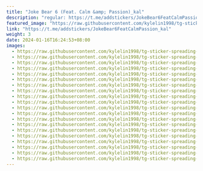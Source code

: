 ```yaml
---
title: "Joke Bear 6 (Feat. Calm &amp; Passion)_kal"
description: "regular: https://t.me/addstickers/JokeBear6FeatCalmPassion_kal"
featured_image: "https://raw.githubusercontent.com/kylelin1998/tg-sticker-spreading-worldwide-images/main/img/8c899eb7-9d42-4276-834e-a90b31c78153.jpg"
link: "https://t.me/addstickers/JokeBear6FeatCalmPassion_kal"
weight: 3
date: 2024-01-16T16:24:53+08:00
images:
  - https://raw.githubusercontent.com/kylelin1998/tg-sticker-spreading-worldwide-images/main/img/8c899eb7-9d42-4276-834e-a90b31c78153.jpg
  - https://raw.githubusercontent.com/kylelin1998/tg-sticker-spreading-worldwide-images/main/img/6171fc20-17a3-43c1-b5ab-0ff493e71d47.jpg
  - https://raw.githubusercontent.com/kylelin1998/tg-sticker-spreading-worldwide-images/main/img/2ce13ff8-d824-4ccb-a354-11e50207118c.jpg
  - https://raw.githubusercontent.com/kylelin1998/tg-sticker-spreading-worldwide-images/main/img/c525a7a7-c70e-4e01-bd74-e1294562b401.jpg
  - https://raw.githubusercontent.com/kylelin1998/tg-sticker-spreading-worldwide-images/main/img/6a123276-8ba1-41f7-85df-e56ba56f856a.jpg
  - https://raw.githubusercontent.com/kylelin1998/tg-sticker-spreading-worldwide-images/main/img/f6b5b1ff-bc03-4715-af96-ac7dc89b40fa.jpg
  - https://raw.githubusercontent.com/kylelin1998/tg-sticker-spreading-worldwide-images/main/img/cdb18307-74da-443b-b520-0555ef3bd25f.jpg
  - https://raw.githubusercontent.com/kylelin1998/tg-sticker-spreading-worldwide-images/main/img/072acf3c-32ac-4e50-9508-9324b85e5cbf.jpg
  - https://raw.githubusercontent.com/kylelin1998/tg-sticker-spreading-worldwide-images/main/img/988ac76e-9986-41da-8e50-37ef85582016.jpg
  - https://raw.githubusercontent.com/kylelin1998/tg-sticker-spreading-worldwide-images/main/img/e32e9c5a-d404-4061-8912-d665eb0de128.jpg
  - https://raw.githubusercontent.com/kylelin1998/tg-sticker-spreading-worldwide-images/main/img/659ca7ff-0157-4ebb-a8ea-ef99ce0fdca5.jpg
  - https://raw.githubusercontent.com/kylelin1998/tg-sticker-spreading-worldwide-images/main/img/36fa51bb-22fe-440f-b234-e4c163c21bcf.jpg
  - https://raw.githubusercontent.com/kylelin1998/tg-sticker-spreading-worldwide-images/main/img/8f84eeeb-b53e-4064-bec1-aa3319e7c8c8.jpg
  - https://raw.githubusercontent.com/kylelin1998/tg-sticker-spreading-worldwide-images/main/img/17d42b63-f306-4665-aebc-13d7d1ad6c4e.jpg
  - https://raw.githubusercontent.com/kylelin1998/tg-sticker-spreading-worldwide-images/main/img/a0cabeed-9144-4b02-820a-a93b27142288.jpg
  - https://raw.githubusercontent.com/kylelin1998/tg-sticker-spreading-worldwide-images/main/img/08402f5f-6037-49fb-8645-357e42284c9c.jpg
  - https://raw.githubusercontent.com/kylelin1998/tg-sticker-spreading-worldwide-images/main/img/d6b3f44b-3b21-4960-a8d0-3071f8637399.jpg
  - https://raw.githubusercontent.com/kylelin1998/tg-sticker-spreading-worldwide-images/main/img/1b8d5abd-39e5-4ecb-861f-6cd0479a1f46.jpg
  - https://raw.githubusercontent.com/kylelin1998/tg-sticker-spreading-worldwide-images/main/img/3bd33432-23fb-4083-90b5-1eb71b0fecee.jpg
  - https://raw.githubusercontent.com/kylelin1998/tg-sticker-spreading-worldwide-images/main/img/0cd6c83c-c49c-45bd-9e91-9cdb8cd35032.jpg
---
```

